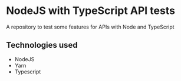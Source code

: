 # NodeJS with TypeScript API tests

A repository to test some features for APIs with Node and TypeScript

## Technologies used

- NodeJS
- Yarn
- Typescript
